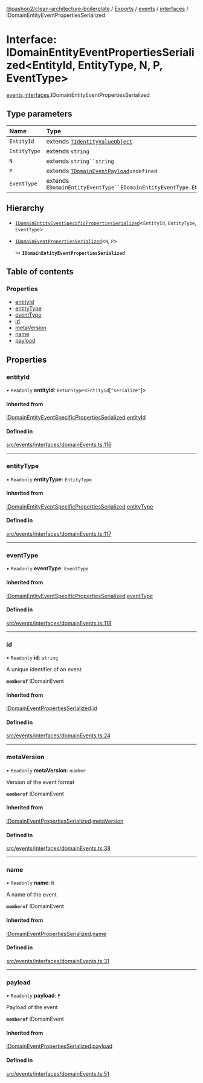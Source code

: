 [@pashoo2/clean-architecture-boilerplate](../README.md) / [Exports](../modules.md) / [events](../modules/events.md) / [interfaces](../modules/events.interfaces.md) / IDomainEntityEventPropertiesSerialized

# Interface: IDomainEntityEventPropertiesSerialized<EntityId, EntityType, N, P, EventType\>

[events](../modules/events.md).[interfaces](../modules/events.interfaces.md).IDomainEntityEventPropertiesSerialized

## Type parameters

| Name | Type |
| :------ | :------ |
| `EntityId` | extends [`TIdentityValueObject`](../modules/valueobject.interfaces.md#tidentityvalueobject) |
| `EntityType` | extends `string` |
| `N` | extends `string``string` |
| `P` | extends [`TDomainEventPayload`](../modules/events.interfaces.md#tdomaineventpayload)`undefined` |
| `EventType` | extends `EDomainEntityEventType``EDomainEntityEventType.ENTITY_EVENT` |

## Hierarchy

- [`IDomainEntityEventSpecificPropertiesSerialized`](events.interfaces.idomainentityeventspecificpropertiesserialized.md)<`EntityId`, `EntityType`, `EventType`\>

- [`IDomainEventPropertiesSerialized`](events.interfaces.idomaineventpropertiesserialized.md)<`N`, `P`\>

  ↳ **`IDomainEntityEventPropertiesSerialized`**

## Table of contents

### Properties

- [entityId](events.interfaces.idomainentityeventpropertiesserialized.md#entityid)
- [entityType](events.interfaces.idomainentityeventpropertiesserialized.md#entitytype)
- [eventType](events.interfaces.idomainentityeventpropertiesserialized.md#eventtype)
- [id](events.interfaces.idomainentityeventpropertiesserialized.md#id)
- [metaVersion](events.interfaces.idomainentityeventpropertiesserialized.md#metaversion)
- [name](events.interfaces.idomainentityeventpropertiesserialized.md#name)
- [payload](events.interfaces.idomainentityeventpropertiesserialized.md#payload)

## Properties

### entityId

• `Readonly` **entityId**: `ReturnType`<`EntityId`[``"serialize"``]\>

#### Inherited from

[IDomainEntityEventSpecificPropertiesSerialized](events.interfaces.idomainentityeventspecificpropertiesserialized.md).[entityId](events.interfaces.idomainentityeventspecificpropertiesserialized.md#entityid)

#### Defined in

[src/events/interfaces/domainEvents.ts:116](https://github.com/pashoo2/clean-architecture-boilerplate/blob/741b3a2/src/events/interfaces/domainEvents.ts#L116)

___

### entityType

• `Readonly` **entityType**: `EntityType`

#### Inherited from

[IDomainEntityEventSpecificPropertiesSerialized](events.interfaces.idomainentityeventspecificpropertiesserialized.md).[entityType](events.interfaces.idomainentityeventspecificpropertiesserialized.md#entitytype)

#### Defined in

[src/events/interfaces/domainEvents.ts:117](https://github.com/pashoo2/clean-architecture-boilerplate/blob/741b3a2/src/events/interfaces/domainEvents.ts#L117)

___

### eventType

• `Readonly` **eventType**: `EventType`

#### Inherited from

[IDomainEntityEventSpecificPropertiesSerialized](events.interfaces.idomainentityeventspecificpropertiesserialized.md).[eventType](events.interfaces.idomainentityeventspecificpropertiesserialized.md#eventtype)

#### Defined in

[src/events/interfaces/domainEvents.ts:118](https://github.com/pashoo2/clean-architecture-boilerplate/blob/741b3a2/src/events/interfaces/domainEvents.ts#L118)

___

### id

• `Readonly` **id**: `string`

A unique identifier of an event

**`memberof`** IDomainEvent

#### Inherited from

[IDomainEventPropertiesSerialized](events.interfaces.idomaineventpropertiesserialized.md).[id](events.interfaces.idomaineventpropertiesserialized.md#id)

#### Defined in

[src/events/interfaces/domainEvents.ts:24](https://github.com/pashoo2/clean-architecture-boilerplate/blob/741b3a2/src/events/interfaces/domainEvents.ts#L24)

___

### metaVersion

• `Readonly` **metaVersion**: `number`

Version of the event format

**`memberof`** IDomainEvent

#### Inherited from

[IDomainEventPropertiesSerialized](events.interfaces.idomaineventpropertiesserialized.md).[metaVersion](events.interfaces.idomaineventpropertiesserialized.md#metaversion)

#### Defined in

[src/events/interfaces/domainEvents.ts:38](https://github.com/pashoo2/clean-architecture-boilerplate/blob/741b3a2/src/events/interfaces/domainEvents.ts#L38)

___

### name

• `Readonly` **name**: `N`

A name of the event

**`memberof`** IDomainEvent

#### Inherited from

[IDomainEventPropertiesSerialized](events.interfaces.idomaineventpropertiesserialized.md).[name](events.interfaces.idomaineventpropertiesserialized.md#name)

#### Defined in

[src/events/interfaces/domainEvents.ts:31](https://github.com/pashoo2/clean-architecture-boilerplate/blob/741b3a2/src/events/interfaces/domainEvents.ts#L31)

___

### payload

• `Readonly` **payload**: `P`

Payload of the event

**`memberof`** IDomainEvent

#### Inherited from

[IDomainEventPropertiesSerialized](events.interfaces.idomaineventpropertiesserialized.md).[payload](events.interfaces.idomaineventpropertiesserialized.md#payload)

#### Defined in

[src/events/interfaces/domainEvents.ts:51](https://github.com/pashoo2/clean-architecture-boilerplate/blob/741b3a2/src/events/interfaces/domainEvents.ts#L51)
